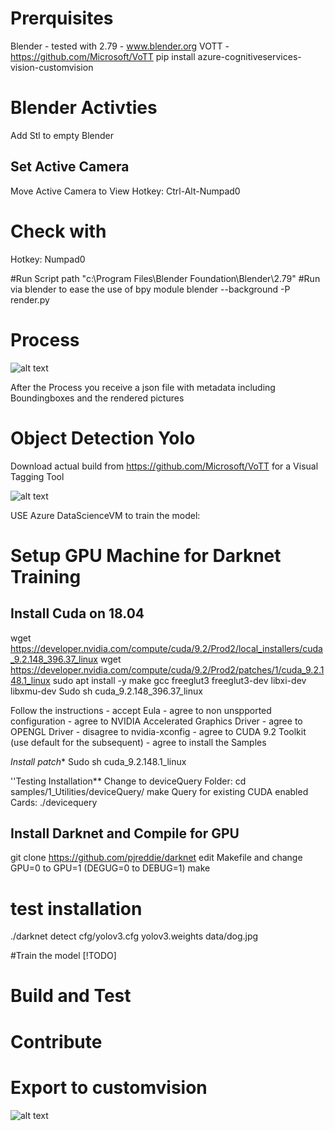 
# Prerquisites
Blender - tested with 2.79 - www.blender.org
VOTT - https://github.com/Microsoft/VoTT
pip install azure-cognitiveservices-vision-customvision
# Blender Activties
Add Stl to empty Blender

## Set Active Camera
Move Active Camera to View
Hotkey:	Ctrl-Alt-Numpad0
# Check with
Hotkey:	Numpad0


#Run Script
path "c:\Program Files\Blender Foundation\Blender\2.79\"
#Run via blender to ease the use of bpy module
blender --background -P render.py




# Process
![alt text](https://github.com/uneidel/3dModelObjectDetection/raw/master/src/common/images/architecture.png "Architecture")


After the Process you receive a json file with metadata including Boundingboxes and the rendered pictures

# Object Detection Yolo

Download actual build from https://github.com/Microsoft/VoTT for a Visual Tagging Tool

 ![alt text](https://github.com/uneidel/3dModelObjectDetection/raw/master/src/common/images/vott.png "VoTT")

USE Azure DataScienceVM to train the model:


# Setup GPU Machine for Darknet Training
## Install Cuda on 18.04
wget https://developer.nvidia.com/compute/cuda/9.2/Prod2/local_installers/cuda_9.2.148_396.37_linux
wget https://developer.nvidia.com/compute/cuda/9.2/Prod2/patches/1/cuda_9.2.148.1_linux 
sudo apt install -y make gcc  freeglut3 freeglut3-dev libxi-dev libxmu-dev
Sudo sh cuda_9.2.148_396.37_linux

Follow the instructions
    -   accept Eula
    -   agree to non unspported configuration
    -   agree to NVIDIA Accelerated Graphics Driver
    -   agree to OPENGL Driver
    -   disagree to nvidia-xconfig
    -   agree to CUDA 9.2 Toolkit (use default for the subsequent)
    -   agree to install the Samples


*Install patch**
Sudo sh cuda_9.2.148.1_linux

''Testing Installation**
Change to deviceQuery Folder:
cd  samples/1_Utilities/deviceQuery/
make 
Query for existing CUDA enabled Cards:
./devicequery


## Install Darknet and Compile for GPU
git clone https://github.com/pjreddie/darknet
edit Makefile 
and change GPU=0 to GPU=1 (DEGUG=0 to DEBUG=1)
make 

# test installation 
./darknet detect cfg/yolov3.cfg yolov3.weights data/dog.jpg

#Train the model
[!TODO]



# Build and Test

# Contribute


# Export to customvision
![alt text](https://github.com/uneidel/3dModelObjectDetection/raw/master/src/common/images/customvision.png "customvision")